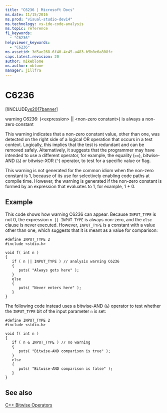 ```yaml
---
title: "C6236 | Microsoft Docs"
ms.date: 11/15/2016
ms.prod: "visual-studio-dev14"
ms.technology: vs-ide-code-analysis
ms.topic: reference
f1_keywords: 
  - "C6236"
helpviewer_keywords: 
  - "C6236"
ms.assetid: 3d5ae268-6f40-4c45-a483-b5b0e6a808fc
caps.latest.revision: 20
author: mikeblome
ms.author: mblome
manager: jillfra
---
```

# C6236
[!INCLUDE[vs2017banner](../includes/vs2017banner.md)]

warning C6236: (\<expression> &#124;&#124; \<non-zero constant>) is always a non-zero constant  
  
 This warning indicates that a non-zero constant value, other than one, was detected on the right side of a logical OR operation that occurs in a test context. Logically, this implies that the test is redundant and can be removed safely. Alternatively, it suggests that the programmer may have intended to use a different operator, for example, the equality (`==`), bitwise-AND (`&`) or bitwise-XOR (`^`) operator, to test for a specific value or flag.  
  
 This warning is not generated for the common idiom when the non-zero constant is 1, because of its use for selectively enabling code paths at compile time. However, the warning is generated if the non-zero constant is formed by an expression that evaluates to 1, for example, 1 + 0.  
  
## Example  
 This code shows how warning C6236 can appear. Because `INPUT_TYPE` is not 0, the expression `n || INPUT_TYPE` is always non-zero, and the `else` clause is never executed. However, `INPUT_TYPE` is a constant with a value other than one, which suggests that it is meant as a value for comparison:  
  
```  
#define INPUT_TYPE 2  
#include <stdio.h>  
  
void f( int n )  
{  
   if ( n || INPUT_TYPE ) // analysis warning C6236  
   {  
      puts( "Always gets here" );  
   }  
   else  
   {  
      puts( "Never enters here" );  
   }  
}  
```  
  
 The following code instead uses a bitwise-AND (`&`) operator to test whether the `INPUT_TYPE` bit of the input parameter `n` is set:  
  
```  
#define INPUT_TYPE 2  
#include <stdio.h>  
  
void f( int n )  
{  
   if ( n & INPUT_TYPE ) // no warning  
   {  
      puts( "Bitwise-AND comparison is true" );  
   }  
   else  
   {  
      puts( "Bitwise-AND comparison is false" );  
   }  
}  
```  
  
## See also  
 [C++ Bitwise Operators](http://go.microsoft.com/fwlink/?LinkId=181162)

